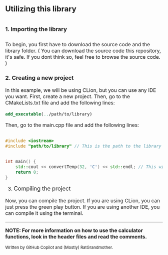 ## <font size = "5"> Utilizing this library

### <font size = "4"> 1. Importing the library <span>

<font size = "3"> To begin, you first have to download the source code and the library folder. 
( You can download the source code this repository, it's safe. If you dont
think so, feel free to browse the source code. )


### <font size = "4"> 2. Creating a new project <span>

<font size = "3"> In this example, we will be using CLion, but you can use any IDE you want. First, create a new project. 
Then, go to the CMakeLists.txt file and add the following lines: <span> 

```cmake
add_executable(../path/to/library)
```

<font size = "3"> Then, go to the main.cpp file and add the following lines: <span>

```c++

#include <iostream>
#include "path/to/library" // This is the path to the library folder and header file.


int main() {
    std::cout << convertTemp(32, 'C') << std::endl; // This will print out 0. ( 32 degrees Fahrenheit is 0 degrees Celsius. )
    return 0;
}
```



3. <font size = "4"> Compiling the project <span>

<font size = "3"> Now, you can compile the project. If you are using CLion, you can just press the green play button.
If you are using another IDE, you can compile it using the terminal. <span>


---

**NOTE: For more information on how to use the calculator functions, look in the header files and read the comments.**

<font size = "2"> Written by GitHub Copilot and (Mostly) RatGrandmother. <span>